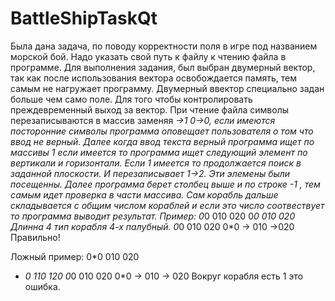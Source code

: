 # BattleShipTaskQt
Была дана задача, по поводу корректности поля в игре под названием морской бой. Надо указать свой путь к файлу к чтению файла в программе.
Для выполнения задания, был выбран двумерный вектор, так как после использования вектора освобождается память, тем самым не нагружает программу.
Двумерный ввектор специально задан больше чем само поле. Для того чтобы контролировать преждевременный выход за вектор. 
При чтение файла символы перезаписываются в массив заменяя *->1 0->0, если имеются посторонние символы программа оповещает пользователя о том что ввод не верный.
Далее когда ввод текста верный программа ищет по массивы 1 если имеется то программа ищет следующий элемент по вертикали и горизонтали. Если 1 имеется то продолжается поиск в заданной плоскости. И перезаписывает 1->2. Эти элемены были посещенны.
Далее программа берет столбец выше и по строке -1 , тем самым идет проверка в части массива. 
Сам корабль дальше складывается с общим числом кораблей и если это число соотвествует то программа выводит результат.
Пример:
0*0    010   020
0*0    010   020             Длинна 4 тип корабля 4-х палубный.
0*0    010   020 
0*0 -> 010 ->020 Правильно! 

Ложный пример:
 0*0    010    020
* *0    110    120
 0*0    010    020
 0*0 -> 010 -> 020 Вокруг корабля есть 1 это ошибка. 
